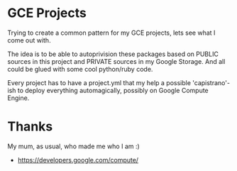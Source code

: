GCE Projects
============

Trying to create a common pattern for my GCE projects, lets see what I come out 
with.


The idea is to be able to autoprivision these packages based on PUBLIC sources 
in this project and PRIVATE sources in my Google Storage.
And all could be glued with some cool python/ruby code.

Every project has to have a project.yml that my help a possible 'capistrano'-ish
to deploy everything automagically, possibly on Google Compute Engine.

Thanks
======

My mum, as usual, who made me who I am :)

* https://developers.google.com/compute/